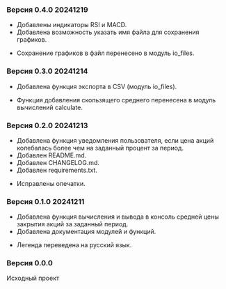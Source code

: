 ### Версия 0.4.0 20241219
+ Добавлены индикаторы RSI и MACD.
+ Добавлена возможность указать имя файла для сохранения графиков.
* Сохранение графиков в файл перенесено в модуль io_files.

### Версия 0.3.0 20241214
+ Добавлена функция экспорта в CSV (модуль io_files).
* Функция добавления скользящего среднего перенесена в модуль вычислений calculate.

### Версия 0.2.0 20241213
+ Добавлена функция уведомления пользователя, если цена акций колебалась более чем на заданный процент за период.
+ Добавлен README.md.
+ Добавлен CHANGELOG.md.
+ Добавлен requirements.txt.
* Исправлены опечатки.

### Версия 0.1.0 20241211
+ Добавлена функция вычисления и вывода в консоль средней цены закрытия акций за заданный период.
+ Добавлена документация модулей и функций.
* Легенда переведена на русский язык.

### Версия 0.0.0
Исходный проект
